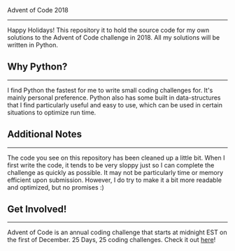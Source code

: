 Advent of Code 2018
___
Happy Holidays! This repository it to hold the source code for my own solutions to the Advent of Code challenge in 2018. All my solutions will be written in Python.

## Why Python?
___
I find Python the fastest for me to write small coding challenges for. It's mainly personal preference. Python also has some built in data-structures that I find particularly useful and easy to use, which can be used in certain situations to optimize run time.

## Additional Notes
___
The code you see on this repository has been cleaned up a little bit. When I first write the code, it tends to be very sloppy just so I can complete the challenge as quickly as possible. It may not be particularly time or memory efficient upon submission. However, I do try to make it a bit more readable and optimized, but no promises :)

## Get Involved!
___
Advent of Code is an annual coding challenge that starts at midnight EST on the first of December. 25 Days, 25 coding challenges. Check it out [here](adventofcode.com)!
